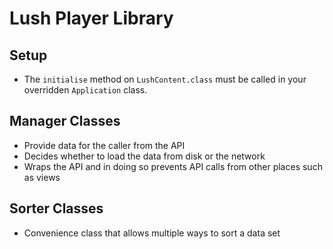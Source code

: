 # Lush Player Library

## Setup

* The `initialise` method on `LushContent.class` must be called in your overridden `Application` class.

## Manager Classes

* Provide data for the caller from the API
* Decides whether to load the data from disk or the network
* Wraps the API and in doing so prevents API calls from other places such as views

## Sorter Classes

* Convenience class that allows multiple ways to sort a data set